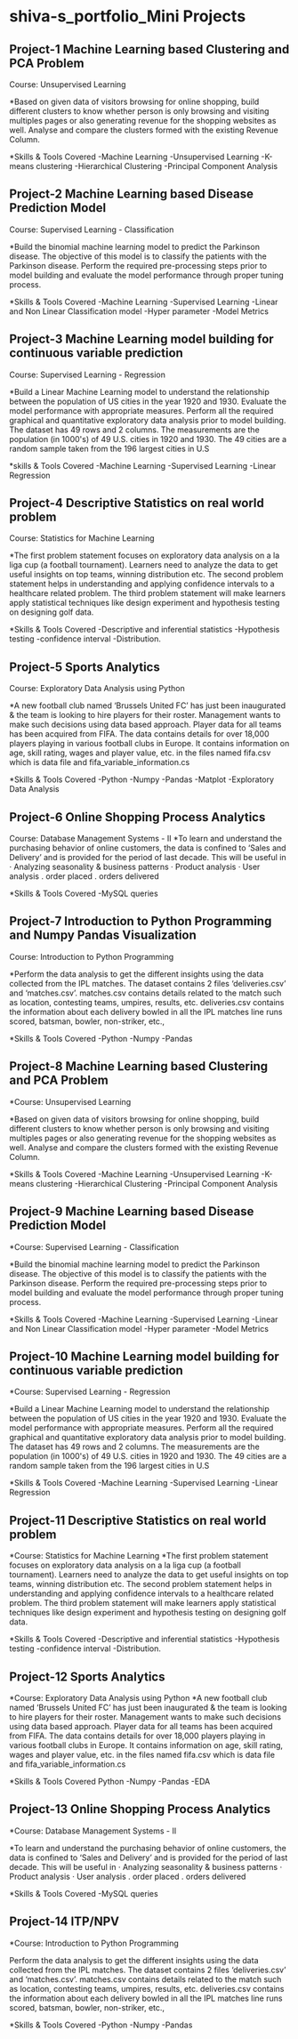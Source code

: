 # shiva-s_portfolio_Mini Projects 


## Project-1 Machine Learning based Clustering and PCA Problem
Course: Unsupervised Learning

*Based on given data of visitors browsing for online shopping, build different clusters to know whether person is only browsing and visiting multiples pages or also generating revenue for the shopping websites as well. Analyse and compare the clusters formed with the existing Revenue Column.

*Skills & Tools Covered
-Machine Learning
-Unsupervised Learning
-K-means clustering
-Hierarchical Clustering
-Principal Component Analysis

## Project-2 Machine Learning based Disease Prediction Model
Course: Supervised Learning - Classification

*Build the binomial machine learning model to predict the Parkinson disease. The objective of this model is to classify the patients with the Parkinson disease. Perform the required pre-processing steps prior to model building and evaluate the model performance through proper tuning process.

*Skills & Tools Covered
-Machine Learning
-Supervised Learning
-Linear and Non Linear Classification model
-Hyper parameter
-Model Metrics

## Project-3 Machine Learning model building for continuous variable prediction
Course: Supervised Learning - Regression

*Build a Linear Machine Learning model to understand the relationship between the population of US cities in the year 1920 and 1930. Evaluate the model performance with appropriate measures. Perform all the required graphical and quantitative exploratory data analysis prior to model building. The dataset has 49 rows and 2 columns. The measurements are the population (in 1000's) of 49 U.S. cities in 1920 and 1930. The 49 cities are a random sample taken from the 196 largest cities in U.S

*skills & Tools Covered
-Machine Learning
-Supervised Learning
-Linear Regression

## Project-4 Descriptive Statistics on real world problem
Course: Statistics for Machine Learning

*The first problem statement focuses on exploratory data analysis on a la liga cup (a football tournament). Learners need to analyze the data to get useful insights on top teams, winning distribution etc. The second problem statement helps in understanding and applying confidence intervals to a healthcare related problem. The third problem statement will make learners apply statistical techniques like design experiment and hypothesis testing on designing golf data.

*Skills & Tools Covered
-Descriptive and inferential statistics
-Hypothesis testing
-confidence interval
-Distribution.

## Project-5 Sports Analytics
Course: Exploratory Data Analysis using Python

*A new football club named ‘Brussels United FC’ has just been inaugurated & the team is looking to hire players for their roster. Management wants to make such decisions using data based approach. Player data for all teams has been acquired from FIFA. The data contains details for over 18,000 players playing in various football clubs in Europe. It contains information on age, skill rating, wages and player value, etc. in the files named fifa.csv which is data file and fifa_variable_information.cs

*Skills & Tools Covered
-Python
-Numpy
-Pandas
-Matplot
-Exploratory Data Analysis

## Project-6 Online Shopping Process Analytics
Course: Database Management Systems - II
*To learn and understand the purchasing behavior of online customers, the data is confined to ‘Sales and Delivery’ and is provided for the period of last decade. This will be useful in · Analyzing seasonality & business patterns · Product analysis · User analysis . order placed . orders delivered

*Skills & Tools Covered
-MySQL queries

##  Project-7 Introduction to Python Programming and Numpy Pandas Visualization
Course: Introduction to Python Programming

*Perform the data analysis to get the different insights using the data collected from the IPL matches. The dataset contains 2 files ‘deliveries.csv’ and ‘matches.csv’. matches.csv contains details related to the match such as location, contesting teams, umpires, results, etc. deliveries.csv contains the information about each delivery bowled in all the IPL matches line runs scored, batsman, bowler, non-striker, etc.,

*Skills & Tools Covered
-Python
-Numpy
-Pandas

## Project-8 Machine Learning based Clustering and PCA Problem
*Course: Unsupervised Learning

*Based on given data of visitors browsing for online shopping, build different clusters to know whether person is only browsing and visiting multiples pages or also generating revenue for the shopping websites as well. Analyse and compare the clusters formed with the existing Revenue Column.

*Skills & Tools Covered
-Machine Learning
-Unsupervised Learning
-K-means clustering
-Hierarchical Clustering
-Principal Component Analysis

##  Project-9 Machine Learning based Disease Prediction Model
*Course: Supervised Learning - Classification

*Build the binomial machine learning model to predict the Parkinson disease. The objective of this model is to classify the patients with the Parkinson disease. Perform the required pre-processing steps prior to model building and evaluate the model performance through proper tuning process.

*Skills & Tools Covered
-Machine Learning
-Supervised Learning
-Linear and Non Linear Classification model
-Hyper parameter
-Model Metrics

##  Project-10 Machine Learning model building for continuous variable prediction
*Course: Supervised Learning - Regression

*Build a Linear Machine Learning model to understand the relationship between the population of US cities in the year 1920 and 1930. Evaluate the model performance with appropriate measures. Perform all the required graphical and quantitative exploratory data analysis prior to model building. The dataset has 49 rows and 2 columns. The measurements are the population (in 1000's) of 49 U.S. cities in 1920 and 1930. The 49 cities are a random sample taken from the 196 largest cities in U.S

*Skills & Tools Covered
-Machine Learning
-Supervised Learning
-Linear Regression

## Project-11 Descriptive Statistics on real world problem
*Course: Statistics for Machine Learning
*The first problem statement focuses on exploratory data analysis on a la liga cup (a football tournament). Learners need to analyze the data to get useful insights on top teams, winning distribution etc. The second problem statement helps in understanding and applying confidence intervals to a healthcare related problem. The third problem statement will make learners apply statistical techniques like design experiment and hypothesis testing on designing golf data.

*Skills & Tools Covered
-Descriptive and inferential statistics
-Hypothesis testing
-confidence interval
-Distribution.

## Project-12 Sports Analytics
*Course: Exploratory Data Analysis using Python
*A new football club named ‘Brussels United FC’ has just been inaugurated & the team is looking to hire players for their roster. Management wants to make such decisions using data based approach. Player data for all teams has been acquired from FIFA. The data contains details for over 18,000 players playing in various football clubs in Europe. It contains information on age, skill rating, wages and player value, etc. in the files named fifa.csv which is data file and fifa_variable_information.cs

*Skills & Tools Covered
Python
-Numpy
-Pandas
-EDA

## Project-13 Online Shopping Process Analytics
*Course: Database Management Systems - II

*To learn and understand the purchasing behavior of online customers, the data is confined to ‘Sales and Delivery’ and is provided for the period of last decade. This will be useful in · Analyzing seasonality & business patterns · Product analysis · User analysis . order placed . orders delivered

*Skills & Tools Covered
-MySQL queries

## Project-14 ITP/NPV
*Course: Introduction to Python Programming

Perform the data analysis to get the different insights using the data collected from the IPL matches. The dataset contains 2 files ‘deliveries.csv’ and ‘matches.csv’. matches.csv contains details related to the match such as location, contesting teams, umpires, results, etc. deliveries.csv contains the information about each delivery bowled in all the IPL matches line runs scored, batsman, bowler, non-striker, etc.,

*Skills & Tools Covered
-Python
-Numpy
-Pandas
